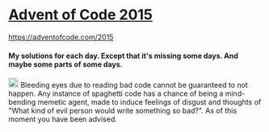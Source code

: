 # [Advent of Code 2015](https://adventofcode.com/2015)

https://adventofcode.com/2015

#### My solutions for each day. Except that it's missing some days. And maybe some parts of some days.

<img src = "https://previews.123rf.com/images/auttkhamkhauncham/auttkhamkhauncham1506/auttkhamkhauncham150600309/41763384-warning-symbol.jpg" width=20> Bleeding eyes due to reading bad code cannot be guaranteed to not happen. Any instance of spaghetti code has a chance of being a mind-bending memetic agent, made to induce feelings of disgust and thoughts of "What kind of evil person would write something so bad?". As of this moment you have been advised.

